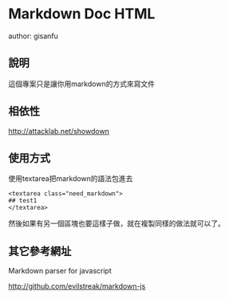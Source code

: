 # Markdown Doc HTML #

author: gisanfu

## 說明

這個專案只是讓你用markdown的方式來寫文件

## 相依性

<http://attacklab.net/showdown>

## 使用方式

使用textarea把markdown的語法包進去

	<textarea class="need_markdown">
	## test1
	</textarea>

然後如果有另一個區塊也要這樣子做，就在複製同樣的做法就可以了。

## 其它參考網址

Markdown parser for javascript

<http://github.com/evilstreak/markdown-js>

